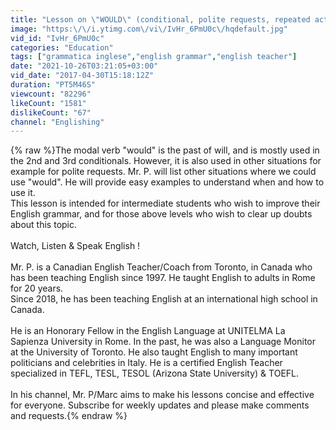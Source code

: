 ```yaml
---
title: "Lesson on \"WOULD\" (conditional, polite requests, repeated actions in the past, expressing desire)"
image: "https:\/\/i.ytimg.com\/vi\/IvHr_6PmU0c\/hqdefault.jpg"
vid_id: "IvHr_6PmU0c"
categories: "Education"
tags: ["grammatica inglese","english grammar","english teacher"]
date: "2021-10-26T03:21:05+03:00"
vid_date: "2017-04-30T15:18:12Z"
duration: "PT5M46S"
viewcount: "82296"
likeCount: "1581"
dislikeCount: "67"
channel: "Englishing"
---
```

{% raw %}The modal verb &quot;would&quot; is the past of will, and is mostly used in the 2nd and 3rd conditionals. However, it is also used in other situations for example for polite requests. Mr. P. will list other situations where we could use &quot;would&quot;. He will provide easy examples to understand when and how to use it.<br />This lesson is intended for intermediate students who wish to improve their English grammar, and for those above levels who wish to clear up doubts about this topic.<br /><br />Watch, Listen &amp; Speak English !<br /><br />Mr. P. is a Canadian English Teacher/Coach from Toronto, in Canada who has been teaching English since 1997. He taught English to adults in Rome for 20 years. <br />Since 2018, he has been teaching English at an international high school in Canada.<br /><br />He is an Honorary Fellow in the English Language at UNITELMA La Sapienza University in Rome. In the past, he was also a Language Monitor at the University of Toronto. He also taught English to many important politicians and celebrities in Italy. He is a certified English Teacher specialized in TEFL, TESL, TESOL (Arizona State University) &amp; TOEFL. <br /><br />In his channel, Mr. P/Marc aims to make his lessons concise and effective for everyone. Subscribe for weekly updates and please make comments and requests.{% endraw %}

